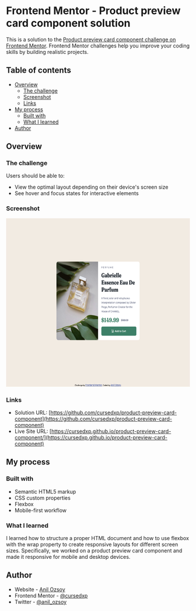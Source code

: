 # Frontend Mentor - Product preview card component solution

This is a solution to the [Product preview card component challenge on Frontend Mentor](https://www.frontendmentor.io/challenges/product-preview-card-component-GO7UmttRfa). Frontend Mentor challenges help you improve your coding skills by building realistic projects.

## Table of contents

- [Overview](#overview)
  - [The challenge](#the-challenge)
  - [Screenshot](#screenshot)
  - [Links](#links)
- [My process](#my-process)
  - [Built with](#built-with)
  - [What I learned](#what-i-learned)
- [Author](#author)

## Overview

### The challenge

Users should be able to:

- View the optimal layout depending on their device's screen size
- See hover and focus states for interactive elements

### Screenshot

<img src='https://github.com/cursedxp/product-preview-card-component/blob/main/screenshot.png' style='width:662px; height:460px;'/>

### Links

- Solution URL: [https://github.com/cursedxp/product-preview-card-component](https://github.com/cursedxp/product-preview-card-component)
- Live Site URL: [https://cursedxp.github.io/product-preview-card-component/](https://cursedxp.github.io/product-preview-card-component)

## My process

### Built with

- Semantic HTML5 markup
- CSS custom properties
- Flexbox
- Mobile-first workflow

### What I learned

I learned how to structure a proper HTML document and how to use flexbox with the wrap property to create responsive layouts for different screen sizes. Specifically, we worked on a product preview card component and made it responsive for mobile and desktop devices.

## Author

- Website - [Anil Ozsoy](https://github.com/cursedxp)
- Frontend Mentor - [@cursedxp](https://www.frontendmentor.io/profile/cursedxp)
- Twitter - [@anil_ozsoy](https://www.twitter.com/yourusername)
